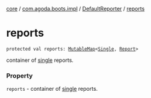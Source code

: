 [core](../../index.md) / [com.agoda.boots.impl](../index.md) / [DefaultReporter](index.md) / [reports](./reports.md)

# reports

`protected val reports: `[`MutableMap`](https://kotlinlang.org/api/latest/jvm/stdlib/kotlin.collections/-mutable-map/index.html)`<`[`Single`](../../com.agoda.boots/-key/-single/index.md)`, `[`Report`](../../com.agoda.boots/-report/index.md)`>`

container of [single](../../com.agoda.boots/-key/-single/index.md) reports.

### Property

`reports` - container of [single](../../com.agoda.boots/-key/-single/index.md) reports.